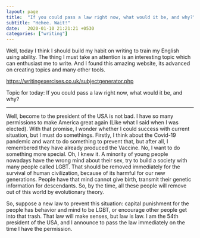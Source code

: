 ```yaml
---
layout: page
title:  "If you could pass a law right now, what would it be, and why?"
subtitle: "Hehee. Wait!"
date:   2020-01-10 21:21:21 +0530
categories: ["writing"]
---
```


Well, today I think I should build my habit on writing to train my English using ability. The thing I must take an attention is an interesting topic which can enthusiast me to write. And I found this amazing website, its advanced on creating topics and many other tools.

https://writingexercises.co.uk/subjectgenerator.php

Topic for today: If you could pass a law right now, what would it be, and why?

*******************************

Well, become to the president of the USA is not bad. I have so many permissions to make America great again (Like what I said when I was elected). With that promise, I wonder whether I could success with current situation, but I must do somethings. Firstly, I think about the Covid-19 pandemic and want to do something to prevent that, but after all, I remembered they have already produced the Vaccine. No, I want to do something more special. Oh, I knew it. A minority of young people nowadays have the wrong mind about their sex, try to build a society with many people called LGBT. That should be removed immediately for the survival of human civilization, because of its harmful for our new generations. People have that mind cannot give birth, transmit their genetic information for descendants. So, by the time, all these people will remove out of this world by evolutionary theory. 

So, suppose a new law to prevent this situation: capital punishment for the people has behavior and mind to be LGBT, or encourage other people get into that trash. That law will make senses, but law is law. I am the 54th president of the USA, and I announce to pass the law immediately on the time I have the permission.

